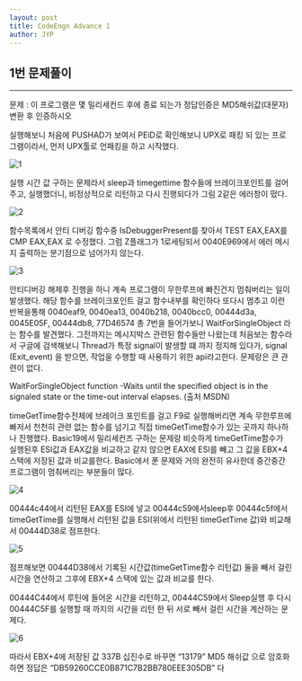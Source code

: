 ```yaml
---
layout: post
title: CodeEngn Advance 1
author: JYP
---
```



## 1번 문제풀이
-----
문제 : 이 프로그램은 몇 밀리세컨드 후에 종료 되는가 정답인증은 MD5해쉬값(대문자)변환 후 인증하시오

실행해보니 처음에 PUSHAD가 보여서 PEiD로 확인해보니 UPX로 패킹 되 있는 프로그램이라서, 먼저 UPX툴로 언패킹을 하고 시작했다.

![1](https://lh3.googleusercontent.com/Ho3MKvZzl0CTj9dzbevixsDkVSKQpNni5U19LpkeeQvCRxQD1BP2qNtGtkI4eoMFHb2GJiNkWjxBclU2zY9O7X9QYK4tlsA0Lgn8_K4AmaySZckPCMbw-p4OAY-4smnaBVql2pBtYAdW6Nc0Gyq4khmOWzBtAIpvH-QMmVl9LMdR4gCO66gIJy4evo6YgW6MmZbcFLYyWTCHkVYmtjyvW_aykXF09WabBjqot-ftKOVQzp5CzvVa0rlv3QUJNbg16IVi1gSt6tLs0pJKXuWUeb6K3aHk-pLTzIwEfFDop_v7L4In1-SjRQMvJ6e8gLEC0C6Io7Pw0RLZAXeWKKWgFpRxDM3laSy5NxCkU-H8ONblTl2Rkl27cTIRcEWxrj2y0IsAUnOVXL4c9KYGYI3yh_DeeTJG1HtQfSYPUwGiioap9t4K_9nj6on8EX6zJ2X9AEJnzbL_T6nZhtpIIgYlzgsCjeRJVHRmed3YRGDGg3XjDAR6zR1Zn5JFFiOi6dChNIIcj9qsiHJqnnn34G3skNHn0Cd2kZ-DR-w1AXg6eYKISYSh9hQWXn6Jib7J3cr8bB88XMqX5w7FsRzAQHijXJcW18fWu0dNeaFucW_WrynO5WL63kw=w669-h438-no)

실행 시간 값 구하는 문제라서 sleep과 timegettime 함수들에 브레이크포인트를 걸어주고, 실행했더니, 비정상적으로 리턴하고 다시 진행되다가 그림 2같은 에러창이 떴다.

![2](https://lh3.googleusercontent.com/Epop66OVaVaFYRZd-rbH0lKDj0ZU2tB-oVv99z1oi-4FpFY4PPIO_QHgSawXBD5gWACMDPMY093B6cK3LZTe7w_N-ChRQ17Hj5mcuEepyu4Vaxfp7MlusMPA5v75Mwo1F2vQHjKeyqE-quP20NW5-unI_pBRMeDrge87l0WKZ-Ostji0Tx4vEsI3stk1Bd5NeD6RRSsWNxe-27Xd0IBBmNfJGX5jOsNWxktRu9WnBmWZ6CMDT1zL0Hk4yocZJuob2hor5E2iWi1D5IB4ZdRZnnNYhfIulRk5rlnCTrmpKJf_uWhVOWN3HCWE-BV0MwzacEN48DvqAjLBVhdm1yKSFhHc-Gg-aOMdtwvuuGAwB0WT_cpLrkkaet81lgy2t4pncVdJ_jD753pgABUN-gAhPbQO_ZgdTiWwsu8re65gll1BrYZajU2zNtu_3NvWCQO9EfvzvoaPme-pfB6--JRnvbRuSt3i_QvcLlPlr6rpiZ3eDs6SmyHM2xWcBwSOb3Cfn7r1UX5OkJp4bNLys6qZeZ_5y5NJt20N4qfYGZxwhc8Xl1KrlbcujeHXJuRdQ0qjvllm6AyIJWa1ubjGc_OYuMSIRdIYJK9JY-MthJr_1B87B5U=w612-h121-no)

함수목록에서 안티 디버깅 함수중 IsDebuggerPresent를 찾아서 TEST EAX,EAX를 CMP EAX,EAX 로 수정했다. 그럼 Z플래그가 1로세팅되서 0040E969에서 에러 메시지 출력하는 분기점으로 넘어가지 않는다.

![3](https://lh3.googleusercontent.com/thG3nYWYbHndbIEA-dlbu5-2LRnFGqkPO2GLF6hYl0kBOapk4o4CaX-JPu7hiU6ZotsV930d-bbD2Ep43xM1Rbn0PzEscfj8fXnoglKRzzowye1Zpj9c5hUAgI4H2YmObv1_8p-1VwZdiamFcXPa23k89JtUZYs_l23S8t5fyj1x5LzGgLUCH6zezmiWQuP7FdLgy0GMnU9s0XSKZauZws5ES_SIq6Y6iA9Vf95fmXt89727QOvUG2o2GCInrqzGr3jMxF5DFEduk7lNBAnwTR1p_zp5LsgjO7-uEc7_Jc_NX9ewHsPW1PlVPpqqeclshWtA0VcRZlucnjhWuUcEyApClRSW3J138UOmpB2i7WB4hc7vlV00CZK7y5cSzpiXgjwo0pA1Qx2PFRpmZoCPZfBr_LfvL7hNPptCBZLWRkkd5Y85KL9JYutqwEjpvzDjVOUT9O-oUOMMrVsjujCx5Ii_HaPvw_4FXGmjFQ1H93Xk4Wc_w5wUD4nB6vLK8MrvvB7tHo18saoBgWqR0yNVQMkW8tbqadNOBKfkzTtFabIj8xa42O6A8kmt43WuApn59MSSodybcaAzQl8iMdOLBkENPh2A6ULG6OcJEKrLWMvhnKA=w733-h116-no)

안티디버깅 해제후 진행을 하니 계속 프로그램이 무한루프에 빠진건지 멈춰버리는 일이 발생했다.
해당 함수를 브레이크포인트 걸고 함수내부를 확인하다 또다시 멈추고 이런 반복을통해
0040eaf9, 0040ea13, 0040b218, 0040bcc0, 00444d3a, 0045E05F, 00444db8, 77D46574  총 7번을 들어가보니 WaitForSingleObject 라는 함수를 발견했다. 그전까지는 메시지박스 관련된 함수들만 나왔는데 처음보는 함수라서 구글에 검색해보니 Thread가 특정 signal이 발생할 떄 까지 정지해 있다가, signal (Exit_event) 을 받으면, 작업을 수행할 때 사용하기 위한 api라고한다. 
문제랑은 큰 관련이 없다.

WaitForSingleObject function
-Waits until the specified object is in the signaled state or the time-out interval elapses.
(출처 MSDN)


timeGetTime함수전체에 브레이크 포인트를 걸고 F9로 실행해버리면 계속 무한루프에 빠저서 천천히 관련 없는 함수를 넘기고 직접 timeGetTime함수가 있는 곳까지 하나하나 진행했다. Basic19에서 밀리세컨즈 구하는 문제랑 비슷하게 timeGetTime함수가 실행된후 ESI값과 EAX값을 비교하고 같지 않으면 EAX에 ESI를 빼고 그 값을 EBX+4 스택에 저장된 값과 비교를한다. Basic에서 푼 문제와 거의 완전히 유사한데 중간중간 프로그램이 멈춰버리는 부분들이 많다.

![4](https://lh3.googleusercontent.com/4N_hOzISkTL64IA-D8BfJ6_oma1Vk_7rcdoNd66QvYjkdnOp-JK-rilLNHQUEEAgoBro-SLFj0q5ONpYmNsRvrf1gEaeqBAd2VroVDl1pQC32j3lp8Nwh4bxMQBAzGGzTgtww2JCuLCN_3vF4exc7b2fJcBCvbuTV04nqVRS-wHu-JqxxOQpRurhI8rTRhjZ6h3aznuyeyui1Y8V4YyeuVRVTiVNF-NI5sqizDMWFXm0p66pbIFA4ep6ycd2ejr1xfzaQFj20V1RBBYmhg1_YI6JB7o-SgtLktEHK7jDsCmgzYp1J2arvhuGNzCWKJNVWke8T_F3gBSYG9Rr2Zic3ojNvm0ieD8pzdjRzxNJlq0snp8obDisqwaEfwcX_YfgQ9NPwb8oTjVa6uAVNtV9BUDR7AulkNeWkUs_IN9XwBMoCDTYjEhQkWsjVtV_-CRLD98acD2BLbyfPMF9ZbGMvw8-_KpcqKjbOBf5kx_-i25Uetad6yxunZSPOnpwCif-PJD2CWkxnj6w4RX9MYjTqu2Z8qCSvTRdXL1xQtcSERy8V-FmAOMohddSe5XhjpR59dl9DgG_7F767nbLienkIoYLmMNat63OkzZ3JdMfc27oj8M=w733-h128-no)

00444c44에서 리턴된 EAX를 ESI에 넣고 00444c59에서sleep후 00444c5f에서 timeGetTime를 실행해서 리턴된 값을 ESI(위에서 리턴된 timeGetTime 값)와 비교해서 00444D38로 점프한다.

![5](https://lh3.googleusercontent.com/wy-Jj2YMK_VomgU1EEyaGU5IEJk3Ulzn98WHVQiXKeoOEqxYF_TPsx_ugJ3_uabTShVqmaMZNPGdQmGSFry_Dyv2T9ZTlvN5kN0tJT1_792FUADpnKS9iKiLsc2YgG7bZJQMjUdH6XVGp_UWSF_bR2s8Stn9Wl8sioC_fLP5w9LEyWSudGK9-JrxwEImFkHqjXUTk8IFZHbIVg-DE7qFsFAGRAhphO2jJ7go9ttpUqThsbi3k5gqn8ukn-JadFcllD34vilMIaam7JEIT3UFZk5FIkRspUzKDMt6_lYTuis6uSBS4f2VPn5ktoJ_5KQK3BLY4V03Sx0vdyRAdMw_9bdUo4zdZK2xu-YoVdNri9wID8wBiOReraF3yrZ_Jh3fqKr9Ewoz1YS0RXiLJCekdh10KOOjoSUOR5Sj3rEhZMQyhTlxVHCniuqRwUCMsn0nyt4EKPIU2y0b6xjUBPNYR8dndLE81_nb0Z4J-lyiD1MlPH63EFKHDiTMByoBZhxT3vr34qjsivO9Uw7p43resPI-hMVjO2gxrLRJfZgb_F67oWN7ZfUw5X4dIOvciXbsUt9EAdwsvpU2U2sy8grOC_21j-kiJ4hc59FCisJnfFO6mZc=w549-h46-no)

점프해보면 00444D38에서 기록된 시간값(timeGetTime함수 리턴값) 둘을 빼서 걸린 시간을 연산하고 그후에 EBX+4 스택에 있는 값과 비교를 한다.

00444C44에서 루틴에 들어온 시간을 리턴하고, 00444C59에서 Sleep실행 후 다시 00444C5F를 실행할 때 까지의 시간을 리턴 한 뒤 서로 빼서 걸린 시간을 계산하는 문제다.

![6](https://lh3.googleusercontent.com/T4HaqH4NjCE8hVN7KzG4QgBn2a0dD4PDyxc5cHLz8eH9rkoDRp-yRAke3z4H0vK8s4Vvokv5_xj7Zl_w6Quq6F6CVfIZYCJluSgeGUqziUFGGVPFGalEd2_lotVzk1DU5YH8WN7QhQcuJ4FM4-mPTtwFHKXwl5KvVcAO3jWUqdpEoWDQ4zBpRkiT944uOvtKUXzwBiO6N48wjh53Uc1F4JS1p9GMRu2wKBN5njijZEtKXqSFwVQ7FGUO5G3IyTntf5GW1c8UeioS9FASUWwV_o-OEJMgqXObvk2USaC6ObTg4ZFJq2Ug-pGWs4Ein9TbDIofSumo7Qcyzlqq-j88qPp2jDZY9NKc07XwYsEANhVdOTHhTQCl1qs6i02SiwJbzzmBWFlDbcqGZ_FIersvtU0gRryyG1JATi0s0J1WBVPHVoOIbM6XBcqM3SOOyPxSvxGhc4c4B46zoU3muBgHmH_dS8xWmsUsHJBz2qIifU8j2lTH_wwIkoAXKyGWn6zB8--mgLvZH17n_SLHVLlPkL9ny50Cit7NEVikYoE59sJL9GK0399ft6PzVSmwCIGcDRqpySjcPyeUmJSBw0iGHNAvqo0AE5xXYKSWwTelMu-Gn5Q=w295-h48-no)

따라서 EBX+4에 저장된 값 337B 십진수로 바꾸면 “13179” MD5 해쉬값 으로 암호화하면 정답은 “DB59260CCE0B871C7B2BB780EEE305DB” 다